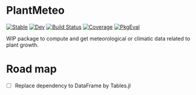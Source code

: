 # PlantMeteo

[![Stable](https://img.shields.io/badge/docs-stable-blue.svg)](https://PalmStudio.github.io/PlantMeteo.jl/stable)
[![Dev](https://img.shields.io/badge/docs-dev-blue.svg)](https://PalmStudio.github.io/PlantMeteo.jl/dev)
[![Build Status](https://github.com/PalmStudio/PlantMeteo.jl/actions/workflows/CI.yml/badge.svg?branch=main)](https://github.com/PalmStudio/PlantMeteo.jl/actions/workflows/CI.yml?query=branch%3Amain)
[![Coverage](https://codecov.io/gh/PalmStudio/PlantMeteo.jl/branch/main/graph/badge.svg)](https://codecov.io/gh/VEZY/PlantMeteo.jl)
[![PkgEval](https://JuliaCI.github.io/NanosoldierReports/pkgeval_badges/P/PlantMeteo.svg)](https://JuliaCI.github.io/NanosoldierReports/pkgeval_badges/report.html)

WIP package to compute and get meteorological or climatic data related to plant growth.

# Road map

- [ ] Replace dependency to DataFrame by Tables.jl
